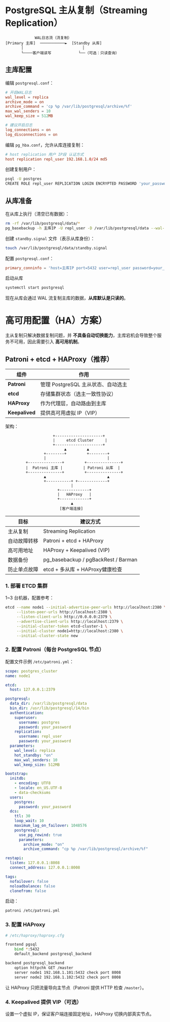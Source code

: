

# PostgreSQL 主从复制（Streaming Replication）

```text
             WAL日志流（流复制）
[Primary 主库]  ───────────►  [Standby 从库]
       │                          │
       └────客户端读写            └──（可选：只读查询）
```



## 主库配置

编辑 `postgresql.conf`：

```conf
# 开启WAL日志
wal_level = replica
archive_mode = on
archive_command = 'cp %p /var/lib/postgresql/archive/%f'
max_wal_senders = 10
wal_keep_size = 512MB

# 建议开启日志
log_connections = on
log_disconnections = on
```

编辑 `pg_hba.conf`，允许从库连接复制：

```conf
# host replication 用户 IP段 认证方式
host replication repl_user 192.168.1.0/24 md5
```

创建复制用户：

```bash
psql -U postgres
CREATE ROLE repl_user REPLICATION LOGIN ENCRYPTED PASSWORD 'your_password';
```



##  从库准备

在从库上执行（清空已有数据）：

```bash
rm -rf /var/lib/postgresql/data/*
pg_basebackup -h 主库IP -U repl_user -D /var/lib/postgresql/data --wal-method=stream -P
```

创建 `standby.signal` 文件（表示从库身份）：

```bash
touch /var/lib/postgresql/data/standby.signal
```

配置 `postgresql.conf`：

```conf
primary_conninfo = 'host=主库IP port=5432 user=repl_user password=your_password'
```

启动从库

```bash
systemctl start postgresql
```

现在从库会通过 WAL 流复制主库的数据，**从库默认是只读的**。



# 高可用配置（HA）方案）

主从复制只解决数据复制问题，并 **不具备自动切换能力**，主库宕机会导致整个服务不可用，因此需要引入 **高可用机制**。



## Patroni + etcd + HAProxy（推荐）

| 组件           | 作用                               |
| -------------- | ---------------------------------- |
| **Patroni**    | 管理 PostgreSQL 主从状态、自动选主 |
| **etcd**       | 存储集群状态（选主一致性协议）     |
| **HAProxy**    | 作为代理层，自动路由到主库         |
| **Keepalived** | 提供高可用虚拟 IP（VIP）           |

架构：

```text
                     +---------------------+
                     |     etcd Cluster     |
                     +---------------------+
                          ▲         ▲
                 +--------+         +--------+
                 |                           |
         +---------------+         +---------------+
         |  Patroni 主库 |         | Patroni 从库  |
         +---------------+         +---------------+
                 ▲                           ▲
                 +-----------+ +-------------+
                             |
                       +-------------+
                       |   HAProxy   |
                       +-------------+
                             ▲
                        [客户端连接]
```



| 目标         | 建议方式                            |
| ------------ | ----------------------------------- |
| 主从复制     | Streaming Replication               |
| 自动故障转移 | Patroni + etcd + HAProxy            |
| 高可用地址   | HAProxy + Keepalived (VIP)          |
| 数据备份     | pg_basebackup / pgBackRest / Barman |
| 防止单点故障 | etcd + 多从库 + HAProxy健康检查     |



### 1. 部署 ETCD 集群

1~3 台机器，配置参考：

```bash
etcd --name node1 --initial-advertise-peer-urls http://localhost:2380 \
     --listen-peer-urls http://localhost:2380 \
     --listen-client-urls http://0.0.0.0:2379 \
     --advertise-client-urls http://localhost:2379 \
     --initial-cluster-token etcd-cluster-1 \
     --initial-cluster node1=http://localhost:2380 \
     --initial-cluster-state new
```



### 2. 配置 Patroni（每台 PostgreSQL 节点）

配置文件示例 `/etc/patroni.yml`：

```yaml
scope: postgres_cluster
name: node1

etcd:
  host: 127.0.0.1:2379

postgresql:
  data_dir: /var/lib/postgresql/data
  bin_dir: /usr/lib/postgresql/14/bin
  authentication:
    superuser:
      username: postgres
      password: your_password
    replication:
      username: repl_user
      password: your_password
  parameters:
    wal_level: replica
    hot_standby: "on"
    max_wal_senders: 10
    wal_keep_size: 512MB

bootstrap:
  initdb:
    - encoding: UTF8
    - locale: en_US.UTF-8
    - data-checksums
  users:
    postgres:
      password: your_password
  dcs:
    ttl: 30
    loop_wait: 10
    maximum_lag_on_failover: 1048576
    postgresql:
      use_pg_rewind: true
      parameters:
        archive_mode: "on"
        archive_command: "cp %p /var/lib/postgresql/archive/%f"

restapi:
  listen: 127.0.0.1:8008
  connect_address: 127.0.0.1:8008

tags:
  nofailover: false
  noloadbalance: false
  clonefrom: false
```

启动：

```bash
patroni /etc/patroni.yml
```



### 3. 配置 HAProxy

```bash
# /etc/haproxy/haproxy.cfg

frontend pgsql
    bind *:5432
    default_backend postgresql_backend

backend postgresql_backend
    option httpchk GET /master
    server node1 192.168.1.101:5432 check port 8008
    server node2 192.168.1.102:5432 check port 8008
```

让 HAProxy 只把流量导向主节点（Patroni 提供 HTTP 检查 `/master`）。



### 4. Keepalived 提供 VIP（可选）

设置一个虚拟 IP，保证客户端连接固定地址，HAProxy 切换内部真实节点。